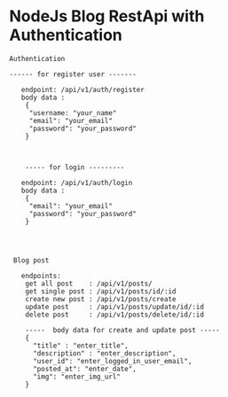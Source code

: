 # NodeJs Blog RestApi with Authentication

    Authentication 

    ------ for register user -------
    
       endpoint: /api/v1/auth/register
       body data :
        {
         "username: "your_name"
         "email": "your_email"
         "password": "your_password"
        }
        
        

        ----- for login ---------
        
       endpoint: /api/v1/auth/login
       body data :
        {
         "email": "your_email"
         "password": "your_password"
        }
        
        
        

     Blog post

       endpoints:
        get all post    : /api/v1/posts/
        get single post : /api/v1/posts/id/:id
        create new post : /api/v1/posts/create
        update post     : /api/v1/posts/update/id/:id
        delete post     : /api/v1/posts/delete/id/:id

        -----  body data for create and update post -----
        {
          "title" : "enter_title",
          "description" : "enter_description",
          "user_id": "enter_logged_in_user_email",
          "posted_at": "enter_date",
          "img": "enter_img_url"
        }
